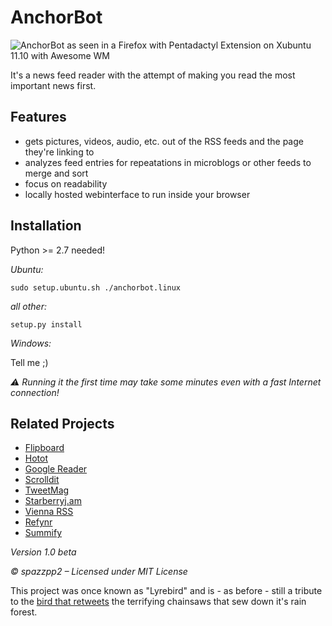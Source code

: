 AnchorBot
=========

![AnchorBot as seen in a Firefox with Pentadactyl Extension on Xubuntu 11.10 with Awesome WM](https://github.com/spazzpp2/AnchorBot/raw/master/screenshot.png)

It's a news feed reader with the attempt of making you read the most important
news first.

Features
--------
* gets pictures, videos, audio, etc. out of the RSS feeds and the page they're
  linking to
* analyzes feed entries for repeatations in microblogs or other feeds to merge
  and sort
* focus on readability
* locally hosted webinterface to run inside your browser

Installation
------------

Python >= 2.7 needed!

*Ubuntu:*

    sudo setup.ubuntu.sh ./anchorbot.linux

*all other:*

    setup.py install

*Windows:*

Tell me ;)

*⚠ Running it the first time may take some minutes even with a fast Internet
connection!*

Related Projects
----------------
* [Flipboard](http://flipboard.com/)
* [Hotot](https://code.google.com/p/hotot)
* [Google Reader](http://reader.google.com/)
* [Scrolldit](http://scrolldit.com/)
* [TweetMag](http://www.tweetmagapp.com/)
* [Starberryj.am](http://strawberryj.am/)
* [Vienna RSS](http://www.vienna-rss.org/)
* [Refynr](http://refynr.com/)
* [Summify](http://summify.com/)

*Version 1.0 beta*

*© spazzpp2 – Licensed under MIT License*

This project was once known as "Lyrebird" and is - as before - still a tribute
to the [bird that retweets](http://youtu.be/7XiQDgNUEMw) the terrifying
chainsaws that sew down it's rain forest.

